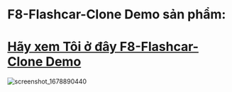 # F8-Flashcar-Clone Demo sản phẩm:
# [Hãy xem Tôi ở đây F8-Flashcar-Clone Demo ](https://xuanphao19.github.io/F8-Flashcard-Clone/)
![screenshot_1678890440](https://user-images.githubusercontent.com/83102917/225340205-959a1f8f-29a9-4340-9ad4-d848648d66b3.png)
